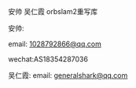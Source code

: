 安帅 吴仁霞 orbslam2重写库

安帅:

email: 1028792866@qq.com

wechat:AS18354287036

吴仁霞:
email: generalshark@qq.com
